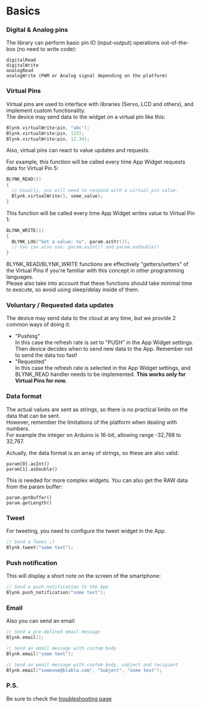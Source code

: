 # Basics

### Digital & Analog pins

The library can perform basic pin IO (input-output) operations out-of-the-box (no need to write code):

    digitalRead
    digitalWrite
    analogRead
    analogWrite (PWM or Analog signal depending on the platform)

### Virtual Pins

Virtual pins are used to interface with libraries (Servo, LCD and others), and implement custom functionality.  
The device may send data to the widget on a virtual pin like this:

```cpp
Blynk.virtualWrite(pin, "abc");
Blynk.virtualWrite(pin, 123);
Blynk.virtualWrite(pin, 12.34);
```

Also, virtual pins can react to value updates and requests.

For example, this function will be called every time App Widget requests data for Virtual Pin 5:
```cpp
BLYNK_READ(5)
{
  // Usually, you will need to respond with a virtual pin value.
  Blynk.virtualWrite(5, some_value);
}
```

This function will be called every time App Widget writes value to Virtual Pin 1:
```cpp
BLYNK_WRITE(1)
{
  BLYNK_LOG("Got a value: %s", param.asStr());
  // You can also use: param.asInt() and param.asDouble()
}
```

BLYNK_READ/BLYNK_WRITE functions are effectively "getters/setters" of the Virtual Pins if you're familiar with this concept in other programming languages.  
Please also take into account that these functions should take minimal time to execute, so avoid using sleep/delay inside of them.

### Voluntary / Requested data updates

The device may send data to the cloud at any time, but we provide 2 common ways of doing it:
* "Pushing"  
  In this case the refresh rate is set to "PUSH" in the App Widget settings. Then device decides when to send new data to the App. Remember not to send the data too fast!
* "Requested"  
  In this case the refresh rate is selected in the App Widget settings, and BLYNK_READ handler needs to be implemented. **This works only for Virtual Pins for now.**

### Data format

The actual values are sent as strings, so there is no practical limits on the data that can be sent.  
However, remember the limitations of the platform when dealing with numbers.  
For example the integer on Arduino is 16-bit, allowing range -32,768 to 32,767.

Actually, the data format is an array of strings, so these are also valid:

    param[0].asInt()
    param[1].asDouble()

This is needed for more complex widgets.
You can also get the RAW data from the param buffer:

    param.getBuffer()
    param.getLength()

### Tweet

For tweeting, you need to configure the tweet widget in the App.

```cpp
// Send a Tweet ;)
Blynk.tweet("some text");
```

### Push notification

This will display a short note on the screen of the smartphone:

```cpp
// Send a push notification to the App
Blynk.push_notification("some text");
```

### Email

Also you can send an email:

```cpp
// Send a pre-defined email message
Blynk.email();

// Send an email message with custom body
Blynk.email("some text");

// Send an email message with custom body, subject and recipient
Blynk.email("someone@blabla.com", "Subject", "some text");
```

### P.S.

Be sure to check the [troubleshooting page](./Troubleshooting.md)
